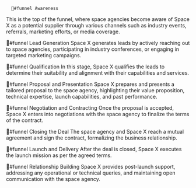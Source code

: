       🔽#funnel Awareness
This is the top of the funnel, where space agencies become aware of Space X as a potential supplier through various channels such as industry events, referrals, marketing efforts, or media coverage.

🔽#funnel Lead Generation
Space X generates leads by actively reaching out to space agencies, participating in industry conferences, or engaging in targeted marketing campaigns.

🔽#funnel Qualification
In this stage, Space X qualifies the leads to determine their suitability and alignment with their capabilities and services.

🔽#funnel Proposal and Presentation
Space X prepares and presents a tailored proposal to the space agency, highlighting their value proposition, technical expertise, launch capabilities, and past performance.

🔽#funnel Negotiation and Contracting
Once the proposal is accepted, Space X enters into negotiations with the space agency to finalize the terms of the contract.

🔽#funnel Closing the Deal
The space agency and Space X reach a mutual agreement and sign the contract, formalizing the business relationship.

🔽#funnel Launch and Delivery
After the deal is closed, Space X executes the launch mission as per the agreed terms.

🔽#funnel Relationship Building
Space X provides post-launch support, addressing any operational or technical queries, and maintaining open communication with the space agency.

